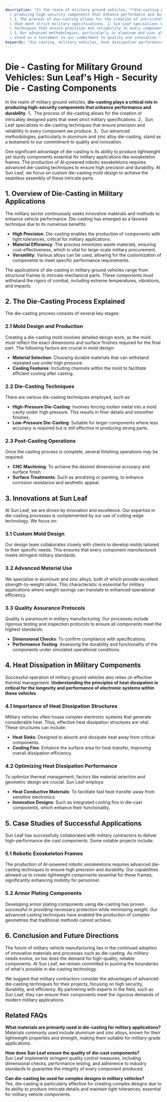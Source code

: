 ```yaml
---
description: "In the realm of military ground vehicles, **die-casting plays a critical role in\
  \ producing high-security components that enhance performance and durability**.\
  \ 1、The process of die-casting allows for the creation of intricately designed parts\
  \ that meet strict military specifications. 2、Sun Leaf specializes in die-casting\
  \ techniques that ensure precision and reliability in every component we produce.\
  \ 3、Our advanced methodologies, particularly in aluminum and zinc alloy die-casting,\
  \ stand as a testament to our commitment to quality and innovation."
keywords: "die casting, military vehicles, heat dissipation performance, heat sink"
---
```

# Die - Casting for Military Ground Vehicles: Sun Leaf's High - Security Die - Casting Components

In the realm of military ground vehicles, **die-casting plays a critical role in producing high-security components that enhance performance and durability**. 1、The process of die-casting allows for the creation of intricately designed parts that meet strict military specifications. 2、Sun Leaf specializes in die-casting techniques that ensure precision and reliability in every component we produce. 3、Our advanced methodologies, particularly in aluminum and zinc alloy die-casting, stand as a testament to our commitment to quality and innovation.

One significant advantage of die-casting is its ability to produce lightweight yet sturdy components essential for military applications like exoskeleton frames. The production of AI-powered robotic exoskeletons requires advanced die-casting techniques to ensure high precision and durability. At Sun Leaf, we focus on custom die-casting mold design to achieve the seamless assembly of these intricate parts.

## **1. Overview of Die-Casting in Military Applications**

The military sector continuously seeks innovative materials and methods to enhance vehicle performance. Die-casting has emerged as a favored technique due to its numerous benefits:

- **High Precision**: Die-casting enables the production of components with tight tolerances, critical for military applications.
- **Material Efficiency**: The process minimizes waste materials, ensuring cost-effectiveness, which is vital for large-scale military procurement.
- **Versatility**: Various alloys can be used, allowing for the customization of components to meet specific performance requirements.

The applications of die-casting in military ground vehicles range from structural frames to intricate mechanical parts. These components must withstand the rigors of combat, including extreme temperatures, vibrations, and impacts.

## **2. The Die-Casting Process Explained**

The die-casting process consists of several key stages:

### **2.1 Mold Design and Production**

Creating a die-casting mold involves detailed design work, as the mold must reflect the exact dimensions and surface finishes required for the final part. The following factors are crucial in mold design:

- **Material Selection**: Choosing durable materials that can withstand repeated use under high pressure.
- **Cooling Features**: Including channels within the mold to facilitate efficient cooling after casting.

### **2.2 Die-Casting Techniques**

There are various die-casting techniques employed, such as:

- **High-Pressure Die-Casting**: Involves forcing molten metal into a mold cavity under high pressure. This results in finer details and smoother finishes.
- **Low-Pressure Die-Casting**: Suitable for larger components where less accuracy is required but is still effective in producing strong parts.

### **2.3 Post-Casting Operations**

Once the casting process is complete, several finishing operations may be required:

- **CNC Machining**: To achieve the desired dimensional accuracy and surface finish.
- **Surface Treatments**: Such as anodizing or painting, to enhance corrosion resistance and aesthetic appeal.

## **3. Innovations at Sun Leaf**

At Sun Leaf, we are driven by innovation and excellence. Our expertise in die-casting processes is complemented by our use of cutting-edge technology. We focus on:

### **3.1 Custom Mold Design**

Our design team collaborates closely with clients to develop molds tailored to their specific needs. This ensures that every component manufactured meets stringent military standards.

### **3.2 Advanced Material Use**

We specialize in aluminum and zinc alloys, both of which provide excellent strength-to-weight ratios. This characteristic is essential for military applications where weight savings can translate to enhanced operational efficiency.

### **3.3 Quality Assurance Protocols**

Quality is paramount in military manufacturing. Our processes include rigorous testing and inspection protocols to ensure all components meet the highest standards:

- **Dimensional Checks**: To confirm compliance with specifications.
- **Performance Testing**: Assessing the durability and functionality of the components under simulated operational conditions.

## **4. Heat Dissipation in Military Components**

Successful operation of military ground vehicles also relies on effective thermal management. **Understanding the principles of heat dissipation is critical for the longevity and performance of electronic systems within these vehicles**. 

### **4.1 Importance of Heat Dissipation Structures**

Military vehicles often house complex electronic systems that generate considerable heat. Thus, effective heat dissipation structures are vital. These structures can include:

- **Heat Sinks**: Designed to absorb and dissipate heat away from critical components.
- **Cooling Fins**: Enhance the surface area for heat transfer, improving overall dissipation efficiency.

### **4.2 Optimizing Heat Dissipation Performance**

To optimize thermal management, factors like material selection and geometric design are crucial. Sun Leaf employs:

- **Heat Conductive Materials**: To facilitate fast heat transfer away from sensitive electronics.
- **Innovative Designs**: Such as integrated cooling fins in die-cast components, which enhance their functionality.

## **5. Case Studies of Successful Applications**

Sun Leaf has successfully collaborated with military contractors to deliver high-performance die-cast components. Some notable projects include:

### **5.1 Robotic Exoskeleton Frames**

The production of AI-powered robotic exoskeletons requires advanced die-casting techniques to ensure high precision and durability. Our capabilities allowed us to create lightweight components essential for these frames, significantly enhancing mobility for personnel.

### **5.2 Armor Plating Components**

Developing armor plating components using die-casting has proven successful in providing necessary protection while minimizing weight. Our advanced casting techniques have enabled the production of complex geometries that traditional methods cannot achieve.

## **6. Conclusion and Future Directions**

The future of military vehicle manufacturing lies in the continued adoption of innovative materials and processes such as die-casting. As military needs evolve, so too does the demand for high-quality, reliable components. At Sun Leaf, we remain committed to pushing the boundaries of what's possible in die-casting technology. 

We suggest that military contractors consider the advantages of advanced die-casting techniques for their projects, focusing on high security, durability, and efficiency. By partnering with experts in the field, such as Sun Leaf, they can ensure their components meet the rigorous demands of modern military applications.

## Related FAQs

**What materials are primarily used in die-casting for military applications?**  
Materials commonly used include aluminum and zinc alloys, known for their lightweight properties and strength, making them suitable for military-grade applications.

**How does Sun Leaf ensure the quality of die-cast components?**  
Sun Leaf implements stringent quality control measures, including dimensional checks, performance testing, and adherence to industry standards to guarantee the integrity of every component produced.

**Can die-casting be used for complex designs in military vehicles?**  
Yes, die-casting is particularly effective for creating complex designs due to its ability to produce intricate details and maintain tight tolerances, essential for military vehicle components.
